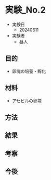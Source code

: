 # 実験_No.2
- 実験日
    - 20240611
- 実験者
    - 昼人
## 目的
- 卵塊の培養・孵化
## 材料
- アセビルの卵塊
## 方法
## 結果
## 考察
## 今後
